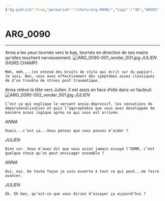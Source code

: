 ```yaml
---
{"dg-publish":true,"permalink":"/shots/arg-0090/","tags":["3D","ARGOS","Shots"],"created":"2024-12-19","updated":"2025-01-15"}
---
```



# ARG_0090
---
Anna a les yeux tournés vers le bas, tournés en direction de ses mains qu'elles touchent nerveusement.
![ARG_0090-001_render_001.jpg](/img/user/images/ARG_0090-001_render_001.jpg)
*JULIEN* (HORS CHAMP)
```
Mmh, mmh,...(on entend des bruits de stylo qui écrit sur du papier). 
Je vois. Bon, vous avez effectivement des symptômes assez classiques de d’un trouble de stress post traumatique.
```
Anna relève la tête vers Julien. Il est assis en face d’elle dans un fauteuil.
![ARG_0090-002_render_001.jpg](/img/user/images/ARG_0090-002_render_001.jpg)
*JULIEN*
```
C’est ça qui explique le versant anxio-dépressif, les sensations de dépersonnalisation et puis l’agoraphobie que vous avez développée de manière assez logique après ce qui vous est arrivée.
```
*ANNA*
```
Ouais...c’est ça...Vous pensez que vous pouvez m’aider ?
```
*JULIEN*
```
Bien sur. Vous m’avez dit que vous aviez jamais essayé l’EDMR, c’est quelque chose qu’on peut envisager ensemble ?
```
*ANNA*
```
Oui, oui. De toute façon je suis ouverte à tout ce qui peut...me faire avancer.
```
*JULIEN*
```
Ok. Eh ben, qu’est-ce que vous diriez d’essayer ça aujourd’hui ?
```

